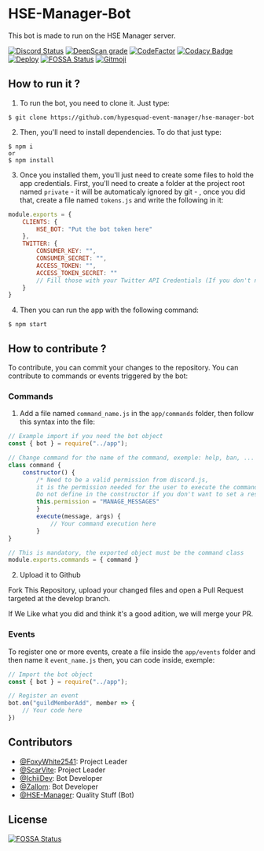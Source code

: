 # HSE-Manager-Bot
This bot is made to run on the HSE Manager server.

[![Discord Status](https://img.shields.io/endpoint?url=https://api.scarvite.de/dc/StatusBadge/622505991098990602?simple=true&logo=discord&logoColor=white)](https://discord.gg/XKVX2Uy) 
[![DeepScan grade](https://deepscan.io/api/teams/10219/projects/13905/branches/246157/badge/grade.svg)](https://deepscan.io/dashboard#view=project&tid=10219&pid=13905&bid=246157)
[![CodeFactor](https://www.codefactor.io/repository/github/hypesquad-event-manager/hse-manager-bot/badge)](https://www.codefactor.io/repository/github/hypesquad-event-manager/hse-manager-bot)
[![Codacy Badge](https://app.codacy.com/project/badge/Grade/3850013bb0ca4a1580b62a15635472b7)](https://www.codacy.com/gh/HypeSquad-Event-Manager/HSE-Manager-Bot/dashboard?utm_source=github.com&amp;utm_medium=referral&amp;utm_content=HypeSquad-Event-Manager/HSE-Manager-Bot&amp;utm_campaign=Badge_Grade)
[![Deploy](https://github.com/HypeSquad-Event-Manager/HSE-Manager-Bot/workflows/Deploy/badge.svg?branch=master)](https://github.com/HypeSquad-Event-Manager/HSE-Manager-Bot/actions?query=workflow%3ADeploy)
[![FOSSA Status](https://app.fossa.com/api/projects/git%2Bgithub.com%2FHypeSquad-Event-Manager%2FHSE-Manager-Bot.svg?type=shield)](https://app.fossa.com/projects/git%2Bgithub.com%2FHypeSquad-Event-Manager%2FHSE-Manager-Bot?ref=badge_shield)
[![Gitmoji](https://img.shields.io/badge/gitmoji-%20😜%20😍-FFDD67.svg?style=flat-square)](https://gitmoji.carloscuesta.me)


## How to run it ?
1. To run the bot, you need to clone it. Just type:
```shell
$ git clone https://github.com/hypesquad-event-manager/hse-manager-bot
```
2. Then, you'll need to install dependencies. To do that just type:
```shell
$ npm i
or
$ npm install
```
3. Once you installed them, you'll just need to create some files to hold the app credentials. First, you'll need to create a folder at the project root named `private` - it will be automaticaly ignored by git - , once you did that, create a file named `tokens.js` and write the following in it:
```js
module.exports = {
    CLIENTS: {
        HSE_BOT: "Put the bot token here"
    },
    TWITTER: {
        CONSUMER_KEY: "",
        CONSUMER_SECRET: "",
        ACCESS_TOKEN: "",
        ACCESS_TOKEN_SECRET: ""
        // Fill those with your Twitter API Credentials (If you don't need The functionality, leave those empty.)
    }
}
``` 
4. Then you can run the app with the following command:
```shell
$ npm start
```

## How to contribute ?
To contribute, you can commit your changes to the repository. You can contribute to commands or events triggered by the bot:

### Commands
1. Add a file named `command_name.js` in the `app/commands` folder, then follow this syntax into the file:
```js
// Example import if you need the bot object
const { bot } = require("../app"); 

// Change command for the name of the command, exemple: help, ban, ...
class command {
    constructor() {
        /* Need to be a valid permission from discord.js, 
        it is the permission needed for the user to execute the command.
        Do not define in the constructor if you don't want to set a restriction*/
        this.permission = "MANAGE_MESSAGES" 
        }
        execute(message, args) {
            // Your command execution here
        }
}

// This is mandatory, the exported object must be the command class
module.exports.commands = { command }
```
2. Upload it to Github

Fork This Repository, upload your changed files and open a Pull Request targeted at the develop branch.

If We Like what you did and think it's a good adition, we will merge your PR.

### Events
To register one or more events, create a file inside the `app/events` folder and then name it `event_name.js` then, you can code inside, exemple:
```js
// Import the bot object
const { bot } = require("../app");

// Register an event
bot.on("guildMemberAdd", member => {
    // Your code here
})
```

## Contributors
- [@FoxyWhite2541](https://github.com/FoxyWhite2541): Project Leader
- [@ScarVite](https://github.com/ScarVite): Project Leader
- [@IchiiDev](https://github.com/IchiiDev): Bot Developer
- [@Zallom](https://github.com/Zallom): Bot Developer
- [@HSE-Manager](https://github.com/HSE-Manager): Quality Stuff (Bot)

## License
[![FOSSA Status](https://app.fossa.com/api/projects/git%2Bgithub.com%2FHypeSquad-Event-Manager%2FHSE-Manager-Bot.svg?type=large)](https://app.fossa.com/projects/git%2Bgithub.com%2FHypeSquad-Event-Manager%2FHSE-Manager-Bot?ref=badge_large)

